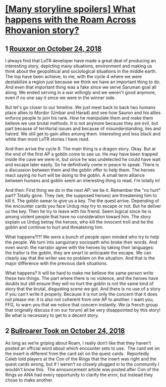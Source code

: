 # [[Many storyline spoilers] What happens with the Roam Across Rhovanion story?](https://community.fantasyflightgames.com/topic/285075-many-storyline-spoilers-what-happens-with-the-roam-across-rhovanion-story/)

## 1 [Rouxxor on October 24, 2018](https://community.fantasyflightgames.com/topic/285075-many-storyline-spoilers-what-happens-with-the-roam-across-rhovanion-story/?do=findComment&comment=3513247)

I always find that LoTR developer have made a great deal of producing an interesting story, depicting many situations, environment and making us think about the geopolitical and sociological situations in the middle earth. The top have been achieve, to me, with the cycle 4 where we were destabilize a region just because we think we have an important thing to do. And even that important thing was a fake since we serve Saruman goal all along. We ended serving in a war willingly and we weren't good anymore, even if no one say it since we were in the winner side.

But let's go closer to our timeline. We just meet back to back two humans place allies to Mordor (Umbar and Harad) and see how Sauron and his allies enforce people to join his rank. How he manipulate them and make them believe we use brutal methods. It is not anymore because they are evil, but part because of territorial issues and because of misunderstanding, lies and hatred. We still get to gain allies among them. Interesting and less black and white than most LoTR stories I have read.

And then arrive the cycle 8. The main thing is a dragon story. Okay. But at the end of the first AP a goblin come to see us. He may have been trapped inside the cave we were in, but since he was undetected he could have wait and escape later easily. So he definitively come in peace to speak. There is a discussion between them and the goblin offer to help them. The heroes react saying no hurt will be doing to the goblin. A small term alliance between humans and goblin seem an interesting thing to read. I'm totally in!

And then: First thing we do in the next AP: we tie it. Remember the "no hurt" part? Totally gone. They (we, the supposed heroes) are threatening him to kill it. The goblin swear to give us a key. The the quest arrive. Depending of the encounter cards you face Urdug may try to escape or not. But he deliver us the key. Then he try to leave with his friend. Seem logical since he is among violent people that have no consideration toward him. The story explain us Urdug betray the heroes, who kill the innocent troll and tie the goblin and continue to hurt and threatening him.

What happens?!?! We were a bunch of people open minded who try to help the people. We turn into sanguinary sociopath who broke their words. And even worst: the narrator agree with the heroes by taking their languages: the traitor is the goblin, they are smart to anticipate the escape. We can clearly say that the writer see no problem on the situation. And that is the major difference with the previous dark situations.

What happens? It will be hard to make me believe the same person write these two things. The part where there is no violence, and the heroes have doubts but still ensure they will no hurt the goblin is not the same kind of story that the brutal, disgusting scene we got. And there is no use of a story if you can't write it properly. Because it is not only the concern that it does not please me: it is also not coherent from one AP to another. I want you, FFG, to warn you that we notice that concern instantly. We (a french group that originally discuss it on our forum) all be very disappointed by this story! Be what is necessary to get to a decent story.

## 2 [Bullroarer Took on October 24, 2018](https://community.fantasyflightgames.com/topic/285075-many-storyline-spoilers-what-happens-with-the-roam-across-rhovanion-story/?do=findComment&comment=3513871)

As long as we’re griping about Roam, I really don’t like that they haven’t posted an official word about which encounter sets to use.  The card set on the insert is different from the card set on the quest cards.  Reportedly Caleb told players at the Con of the Rings that the insert was right and the quest cards wrong, but if I weren’t so closely plugged in to the community I wouldn’t know this.  The announcement article was posted after Con of the Rings so ANA had every opportunity to clarify the error, but instead they chose to make another.

